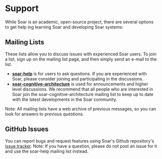 # Support

While Soar is an academic, open-source project, there are several options to get help ing learning Soar and developing Soar systems:

<!-- TODO: re-write this section, adding missing pages where needed -->
<!-- ## Commonly Used Documentation:

Launching Soar: Troubleshooting common problems

Learning Soar: The Soar 9.6.0 Tutorial

Current Soar Manual

Soar Command Help: A wiki of the most current descriptions of all Soar commands

Soar Markup Language: Documents describing how to integrate Soar within external environments

-->

## Mailing Lists

These lists allow you to discuss issues with experienced Soar users.
To join a list, sign up on the mailing list page, and then simply send an e-mail to the list.

* [**soar-help**](https://groups.google.com/d/forum/soar-help) is for users to ask questions. If you are experienced with Soar, please consider joining and participating in the discussions.
* [**soar-cognitive-architecture**](https://groups.google.com/d/forum/soar-cognitive-architecture) is used for announcements and higher level discussions. We recommend that all people who are interested in Soar join the soar-cognitive-architecture mailing list to keep up to date with the latest developments in the Soar community.

Note: All mailing lists have a web archive of previous messages, so you can look for answers to previous questions.

## GitHub Issues

You can report bugs and request features using Soar's Github repository's [issue tracker](https://github.com/SoarGroup/Soar/issues).
Note: If you have a question, please do not post an issue for it and use the soar-help mailing list instead.
